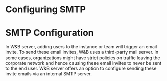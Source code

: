 # Configuring SMTP
# SMTP Configuration

In W&B server, adding users to the instance or team will trigger an email invite. To send these email invites, W&B uses a third-party mail server. In some cases, organizations might have strict policies on traffic leaving the corporate network and hence causing these email invites to never be sent to the end user. W&B server offers an option to configure sending these invite emails via an internal SMTP server.